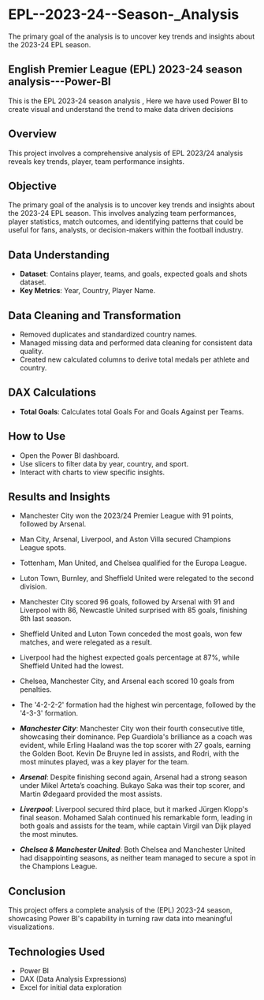 # EPL--2023-24--Season-_Analysis
The primary goal of the analysis is to uncover key trends and insights about the 2023-24 EPL season.

## English Premier League (EPL) 2023-24 season analysis---Power-BI
This is the EPL 2023-24 season analysis , Here we have used Power BI to create visual and understand the trend to make data driven decisions




## Overview
This project involves a comprehensive analysis of EPL 2023/24 analysis reveals key trends, player, team performance insights.

## Objective
The primary goal of the analysis is to uncover key trends and insights about the 2023-24 EPL season. This involves analyzing team performances, player statistics, match outcomes, and identifying patterns that could be useful for fans, analysts, or decision-makers within the football industry.

## Data Understanding
- **Dataset**: Contains player, teams, and goals, expected goals and shots dataset.
- **Key Metrics**: Year, Country, Player Name.
  
## Data Cleaning and Transformation
- Removed duplicates and standardized country names.
- Managed missing data and performed data cleaning for consistent data quality.
- Created new calculated columns to derive total medals per athlete and country.

## DAX Calculations
- **Total Goals**: Calculates total Goals For and Goals Against per Teams.


## How to Use
- Open the Power BI dashboard.
- Use slicers to filter data by year, country, and sport.
- Interact with charts to view specific insights.

## Results and Insights
- Manchester City won the 2023/24 Premier League with 91 points, followed by Arsenal. 


- Man City, Arsenal, Liverpool, and Aston Villa secured Champions League spots. 
- Tottenham, Man United, and Chelsea qualified for the Europa League. 
- Luton Town, Burnley, and Sheffield United were relegated to the second division.
- Manchester City scored 96 goals, followed by Arsenal with 91 and Liverpool with 86, Newcastle United surprised with 85 goals, finishing 8th last season.
- Sheffield United and Luton Town conceded the most goals, won few matches, and were relegated as a result.
- Liverpool had the highest expected goals percentage at 87%, while Sheffield United had the lowest.
- Chelsea, Manchester City, and Arsenal each scored 10 goals from penalties.
- The '4-2-2-2' formation had the highest win percentage, followed by the '4-3-3' formation.
- ***Manchester City***: Manchester City won their fourth consecutive title, showcasing their dominance. Pep Guardiola's brilliance as a coach was evident, while Erling Haaland was the top scorer with 27 goals, earning the Golden Boot. Kevin De Bruyne led in assists, and Rodri, with the most minutes played, was a key player for the team.
- ***Arsenal***: Despite finishing second again, Arsenal had a strong season under Mikel Arteta’s coaching. Bukayo Saka was their top scorer, and Martin Ødegaard provided the most assists.
- ***Liverpool***: Liverpool secured third place, but it marked Jürgen Klopp's final season. Mohamed Salah continued his remarkable form, leading in both goals and assists for the team, while captain Virgil van Dijk played the most minutes.
- ***Chelsea & Manchester United***: Both Chelsea and Manchester United had disappointing seasons, as neither team managed to secure a spot in the Champions League.

## Conclusion
This project offers a complete analysis of the  (EPL) 2023-24 season, showcasing Power BI's capability in turning raw data into meaningful visualizations.

## Technologies Used
- Power BI
- DAX (Data Analysis Expressions)
- Excel for initial data exploration

